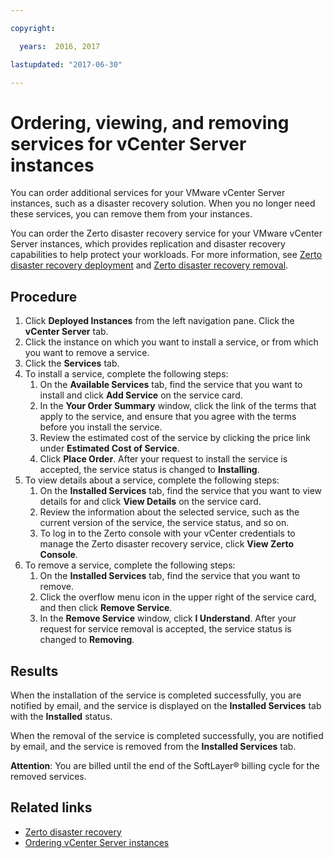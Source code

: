 ```yaml
---

copyright:

  years:  2016, 2017

lastupdated: "2017-06-30"

---
```


# Ordering, viewing, and removing services for vCenter Server instances

You can order additional services for your VMware vCenter Server instances, such as a disaster recovery solution. When you no longer need these services, you can remove them from your instances.

You can order the Zerto disaster recovery service for your VMware vCenter Server instances, which provides replication and disaster
recovery capabilities to help protect your workloads. For more information, see [Zerto disaster recovery deployment](../vmonic/addingzertodr.html) and [Zerto disaster recovery removal](../vmonic/removingzertodr.html).

## Procedure

1. Click **Deployed Instances** from the left navigation pane. Click the **vCenter Server** tab.
2. Click the instance on which you want to install a service, or from which you want to remove a service.
3. Click the **Services** tab.
4. To install a service, complete the following steps:
   1. On the **Available Services** tab, find the service that you want to install and click **Add Service** on the service card.
   2. In the **Your Order Summary** window, click the link of the terms that apply to the service, and ensure that you agree with the terms before you install the service.
   3. Review the estimated cost of the service by clicking the price link under **Estimated Cost of Service**.
   4. Click **Place Order**. After your request to install the service is accepted, the service status is changed to **Installing**.
5. To view details about a service, complete the following steps:
   1. On the **Installed Services** tab, find the service that you want to view details for and click **View Details** on the service card.
   2. Review the information about the selected service, such as the current version of the service, the service status, and so on.
   3. To log in to the Zerto console with your vCenter credentials to manage the Zerto disaster recovery service, click **View Zerto Console**.
6. To remove a service, complete the following steps:
   1. On the **Installed Services** tab, find the service that you want to remove.
   2. Click the overflow menu icon in the upper right of the service card, and then click **Remove Service**.
   3. In the **Remove Service** window, click **I Understand**. After your request for service removal is accepted, the service status is changed to **Removing**.

## Results

When the installation of the service is completed successfully, you are notified by email, and the service is displayed on the **Installed Services** tab with the **Installed** status.

When the removal of the service is completed successfully, you are notified by email, and the service is removed from the **Installed Services** tab.

**Attention**: You are billed until the end of the SoftLayer® billing cycle for the removed services.

## Related links

* [Zerto disaster recovery](../vmonic/addingzertodr.html)
* [Ordering vCenter Server instances](vc_orderinginstance.html)
